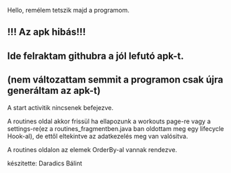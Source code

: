 Hello, remélem tetszik majd a programom.


!!! Az apk hibás!!!
-----------------------------------------------------------------------
Ide felraktam githubra a jól lefutó apk-t.
-----------------------------------------------------------------------
(nem változattam semmit a programon csak újra generáltam az apk-t)
-----------------------------------------------------------------------


A start activitik nincsenek befejezve.

A routines oldal akkor frissül ha ellapozunk a workouts page-re vagy a settings-re(ez a routines_fragmentben.java ban oldottam meg egy lifecycle Hook-al),
de ettől eltekintve az adatkezelés meg van valósitva. 

A routines oldalon az elemek OrderBy-al vannak rendezve.

készitette:
Daradics Bálint
